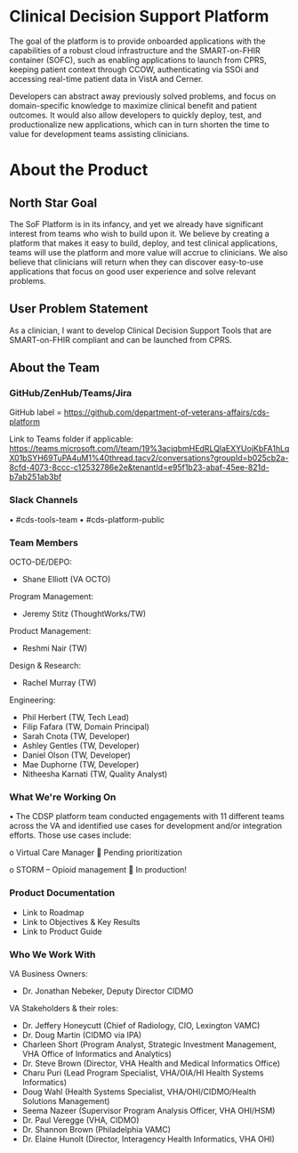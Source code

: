 # Clinical Decision Support Platform
The goal of the platform is to provide onboarded applications with the capabilities of a robust cloud infrastructure and the SMART-on-FHIR container (SOFC), such as enabling applications to launch from CPRS, keeping patient context through CCOW, authenticating via SSOi and accessing real-time patient data in VistA and Cerner.

Developers can abstract away previously solved problems, and focus on domain-specific knowledge to maximize clinical benefit and patient outcomes. It would also allow developers to quickly deploy, test, and productionalize new applications, which can in turn shorten the time to value for development teams assisting clinicians.

# About the Product
## North Star Goal 
The SoF Platform is in its infancy, and yet we already have significant interest from teams who wish to build upon it.  We believe by creating a platform that makes it easy to build, deploy, and test clinical applications, teams will use the platform and more value will accrue to clinicians.  We also believe that clinicians will return when they can discover easy-to-use applications that focus on good user experience and solve relevant problems.

## User Problem Statement
As a clinician, I want to develop Clinical Decision Support Tools that are SMART-on-FHIR compliant and can be launched from CPRS. 

## About the Team
### GitHub/ZenHub/Teams/Jira
GitHub label = https://github.com/department-of-veterans-affairs/cds-platform 

Link to Teams folder if applicable: https://teams.microsoft.com/l/team/19%3acjqbmHEdRLQlaEXYUojKbFA1hLqX01bSYH69TuPA4uM1%40thread.tacv2/conversations?groupId=b025cb2a-8cfd-4073-8ccc-c12532786e2e&tenantId=e95f1b23-abaf-45ee-821d-b7ab251ab3bf 


### Slack Channels
•	#cds-tools-team
•	#cds-platform-public


### Team Members
OCTO-DE/DEPO:
- Shane Elliott (VA OCTO)

Program Management:
- Jeremy Stitz (ThoughtWorks/TW)

Product Management:
- Reshmi Nair (TW)

Design & Research:
- Rachel Murray (TW)

Engineering:
- Phil Herbert (TW, Tech Lead)
- Filip Fafara (TW, Domain Principal)
- Sarah Cnota (TW, Developer)
- Ashley Gentles (TW, Developer)
- Daniel Olson (TW, Developer)
- Mae Duphorne (TW, Developer)
- Nitheesha Karnati (TW, Quality Analyst)

### What We're Working On
•	The CDSP platform team conducted engagements with 11 different teams across the VA and identified use cases for development and/or integration efforts. Those use cases include:

o	Virtual Care Manager
	Pending prioritization

o	STORM – Opioid management
	In production!


### Product Documentation
- Link to Roadmap
- Link to Objectives & Key Results
- Link to Product Guide

### Who We Work With
VA Business Owners:
- Dr. Jonathan Nebeker, Deputy Director CIDMO

VA Stakeholders & their roles: 
- Dr. Jeffery Honeycutt (Chief of Radiology, CIO, Lexington VAMC)
- Dr. Doug Martin (CIDMO via IPA)
- Charleen Short (Program Analyst, Strategic Investment Management, VHA Office of Informatics and Analytics)
- Dr. Steve Brown (Director, VHA Health and Medical Informatics Office)
- Charu Puri (Lead Program Specialist, VHA/OIA/HI Health Systems Informatics)
- Doug Wahl (Health Systems Specialist, VHA/OHI/CIDMO/Health Solutions Management)
- Seema Nazeer (Supervisor Program Analysis Officer, VHA OHI/HSM)
- Dr. Paul Veregge (VHA, CIDMO)
- Dr. Shannon Brown (Philadelphia VAMC)
- Dr. Elaine Hunolt (Director, Interagency Health Informatics, VHA OHI)
